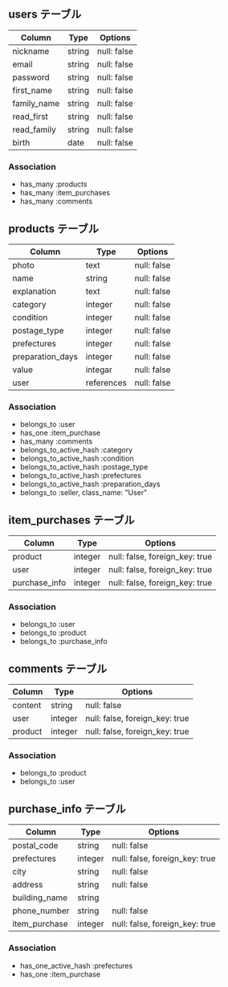 

## users テーブル
| Column      | Type   | Options     |
| ----------- | ------ | ----------- |
| nickname    | string | null: false |
| email       | string | null: false |
| password    | string | null: false |
| first_name  | string | null: false |
| family_name | string | null: false |
| read_first  | string | null: false |
| read_family | string | null: false |
| birth       | date   | null: false |

### Association

- has_many :products
- has_many :item_purchases
- has_many :comments

## products テーブル
| Column              | Type       | Options     |
| ------------------- | ---------- | ----------- |
| photo               | text       | null: false |
| name                | string     | null: false |
| explanation         | text       | null: false |
| category            | integer    | null: false |
| condition           | integer    | null: false |
| postage_type        | integer    | null: false |
| prefectures         | integer    | null: false |
| preparation_days    | integer    | null: false |
| value               | integar    | null: false |
| user                | references | null: false | 


### Association

- belongs_to :user
- has_one :item_purchase
- has_many :comments
- belongs_to_active_hash :category
- belongs_to_active_hash :condition
- belongs_to_active_hash :postage_type
- belongs_to_active_hash :prefectures
- belongs_to_active_hash :preparation_days
- belongs_to :seller, class_name: "User"


## item_purchases テーブル
| Column        | Type    | Options                        |
| ------------- | ------- | ------------------------------ |
| product       | integer | null: false, foreign_key: true |
| user          | integer | null: false, foreign_key: true |
| purchase_info | integer | null: false, foreign_key: true |

### Association

- belongs_to :user
- belongs_to :product
- belongs_to :purchase_info


## comments テーブル
| Column  | Type       | Options                        |
| ------- | ---------- | ------------------------------ |
| content | string     | null: false                    |
| user    | integer    | null: false, foreign_key: true |
| product | integer    | null: false, foreign_key: true |

### Association

- belongs_to :product
- belongs_to :user

## purchase_info テーブル

| Column        | Type       | Options                        |
| ------------- | ---------- | ------------------------------ |
| postal_code   | string     | null: false                    |
| prefectures   | integer    | null: false, foreign_key: true |
| city          | string     | null: false                    |
| address       | string     | null: false                    |
| building_name | string     |                                |
| phone_number  | string     | null: false                    |
| item_purchase | integer    | null: false, foreign_key: true |

### Association

- has_one_active_hash :prefectures
- has_one :item_purchase

